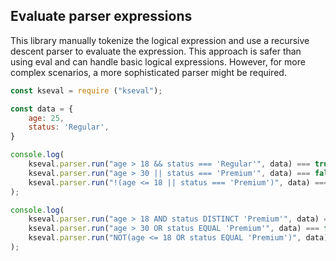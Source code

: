 ## Evaluate parser expressions 
This library manually tokenize the logical expression and use a recursive descent parser to evaluate the expression. This approach is safer than using eval and can handle basic logical expressions. However, for more complex scenarios, a more sophisticated parser might be required.

```js
const kseval = require ("kseval");
```

```js
const data = {
    age: 25,
    status: 'Regular',
}
```

```js
console.log(
    kseval.parser.run("age > 18 && status === 'Regular'", data) === true,
    kseval.parser.run("age > 30 || status === 'Premium'", data) === false,
    kseval.parser.run("!(age <= 18 || status === 'Premium')", data) === true,
);
```

```js
console.log(
    kseval.parser.run("age > 18 AND status DISTINCT 'Premium'", data) === true,
    kseval.parser.run("age > 30 OR status EQUAL 'Premium'", data) === false,
    kseval.parser.run("NOT(age <= 18 OR status EQUAL 'Premium')", data) === true,
);
```